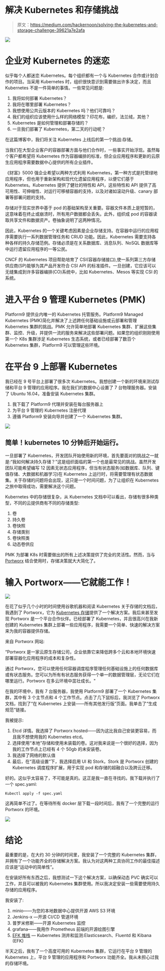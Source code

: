 # 解决 Kubernetes 和存储挑战

> 原文：<https://medium.com/hackernoon/solving-the-kubernetes-and-storage-challenge-39621a7e2afa>

![](img/5d38cd77350bca8c2aa87be1ac682104.png)

# 企业对 Kubernetes 的迷恋

似乎每个人都迷恋 Kubernetes。每个组织都有一个与 Kubernetes 合作或计划合作的项目。当采用 Kubernetes 时，组织很快意识到需要做出许多决定，而且 Kubernetes 不是一件简单的事情。一些常见问题是:

1.  我将如何部署 Kubernetes？
2.  我将在哪里部署 Kubernetes？
3.  我想使用公共云版本的 Kubernetes 吗？他们可靠吗？
4.  我们的组织应该使用什么样的网络模型？印花布，编织，法兰绒，其他？
5.  Kubernetes 是如何管理和部署存储的？
6.  一旦我们部署了 Kubernetes，第二天的行动呢？

在这篇博客中，我们将关注 Kubernetes 上线后的第一个挑战:存储。

当我们在大型企业客户的容器部署方面与他们合作时，一些事实开始浮现。虽然每个客户都希望将 Kubernetes 作为容器编排的标准，但企业应用程序和更新的云原生应用程序需要数据中心提供的所有企业插件。

《财富》5000 强企业希望以两种方式利用 Kubernetes，第一种方式是托管绿地应用程序，但也用于重新架构和现代化遗留应用程序，以便它们基于 Kubernetes。Kubernetes 提供了健壮的特性和 API，这些特性和 API 提供了高可用性、可伸缩性、对运行可移植容器的支持，以及对诸如滚动升级、canary 部署等部署问题的支持。

存储对于现实世界中基于 pod 的基础架构至关重要。容器文件本质上是短暂的，这意味着在终止或崩溃时，所有用户数据都会丢失。此外，组织成 pod 的容器读取共享文件和数据资产。卷抽象说明了这两种情况。

因此，Kubernetes 的一个关键考虑因素是企业存储支持。在容器中运行的应用程序需要执行一系列数据管理任务和 CRUD 功能。因此，Kubernetes 需要支持各种各样的持久存储范例。存储必须是在关系数据库、消息队列、NoSQL 数据库等中运行遗留应用程序的一等公民。

CNCF 的 Kubernetes 项目帮助培育了 CSI(容器存储接口),使一系列第三方存储供应商(SP)能够为其产品开发符合 CSI API 的标准插件。一旦创建，它应该可以无缝集成到许多容器编排(CO)系统中，比如 Kubernetes、Mesos 等实现 CSI 的系统。

# 进入平台 9 管理 Kubernetes (PMK)

Platform9 提供业内唯一的 Kubernetes 托管服务。Platform9 Managed Kubernetes (PMK)简化并解决了上述跨任何基础设施或云部署和管理 Kubernetes 集群的挑战。PMK 允许简单地部署 Kubernetes 集群、扩展这些集群、监控、升级，并提供一流的服务来解决这些部署问题。如果您的组织刚刚使用第一个 K8s 集群涉足 Kubernetes 生态系统，或者已经部署了数百个 Kubernetes 集群，Platform9 可以管理这些环境。

# 在平台 9 上部署 Kubernetes

我已经在 9 号平台上部署了很多次 Kubernetes。我想创建一个新的环境来测试存储和平台 9 管理的应用程序。我在我们的数据中心设置了 7 台物理服务器。安装了 Ubuntu 16.04，准备安装 Kubernetes 集群。

1.  我下载了 Platform9 代理并安装在每台服务器上
2.  为平台 9 管理的 Kubernetes 注册代理
3.  遵循 Platform9 安装向导并创建了一个 Kubernetes 集群。

![](img/c779513b39d8377fa015fb73ede639d5.png)

## 简单！kubernetes 10 分钟后开始运行。

一旦部署了 Kubernetes，开发团队开始使用新的环境，首先要面对的挑战之一就是:“我如何解决持久存储？”这是组织面临的第一个也是最常见的挑战。虽然开发团队可能希望编写 12 因素无状态应用程序，但当有状态服务(如数据库、队列、键值存储、大数据和机器学习)在 Kubernetes 上运行时，将需要管理有状态数据集。关于存储的问题将会出现，这只是一个时间问题，为了让组织在 Kubernetes 之旅中取得成功，需要解决这个问题。

Kubernetes 中的存储很复杂，从 Kubernetes 文档中可以看出，存储有很多种类型，不同的云提供商有不同的存储类型:

1.  卷
2.  持久卷
3.  卷快照
4.  存储类别
5.  卷快照类
6.  动态卷供应

PMK 为部署 K8s 时需要做出的所有上述决策提供了完全的灵活性。然而，当与 [Portworx](https://portworx.com/) 结合使用时，存储决策就大大简化了。

# 输入 Portworx——它就能工作！

![](img/02e8dc637b66cf9232e9e15c1d4c2f97.png)

在花了似乎几个小时的时间使用谷歌机器和阅读 Kubernetes 关于存储的文档后，我遇到了 Portworx，它为 [Kubernetes 存储](https://portworx.com/use-case/kubernetes-storage/)提供了一个解决方案。我后来甚至发现 Portworx 是一个平台合作伙伴。已经部署了 Kubernetes，并且很高兴在我新创建的 Kubernetes 集群上部署一些应用程序，我需要一个简单、快速的解决方案来为我的容器提供存储。

来自 Portworx 网站:

“Portworx 是一家云原生存储公司，企业依靠它来降低跨多个云和本地环境快速部署容器化应用程序的成本和复杂性。

通过 Portworx，您可以使用任何容器调度程序管理任何基础设施上的任何数据库或有状态服务。您可以为所有有状态服务获得一个单一的数据管理层，无论它们在哪里运行。Portworx 在多云环境中茁壮成长。"

在我的环境中，我有 7 台服务器，我使用 Platform9 部署了一个 Kubernetes 集群，其中有 3 个主节点和 4 个工作节点。点击了几下鼠标后，我浏览了 Portworx 文档，找到了“在 Kubernetes 上安装——所有其他发行版”页面。我单击了“生成规范”链接。

我被提示:

1.  Etcd 详情。我选择了 Portworx hosted——因为这比我自己安装更容易，而且我不想使用我的 Kubernetes etcd。
2.  选择使用“本地”存储和使用未装载的卷。这对我来说是一个很好的选择，因为我的工作节点上已经有 4 个 50gb 的未安装卷。
3.  我选择了网络的默认值
4.  最后，在“高级设置”下，我选择启用 UI 和 Stork，Stork 是 Portworx 创建的 Kubernetes 调度程序扩展，用于实现 pod 和存储的超融合以及跨云迁移。

好的。这似乎太容易了，不可能是真的。这正是我一直在寻找的。我下载并执行了一个 spec.yaml:

```
Kubectl apply -f spec.yaml
```

这再简单不过了。在等待所有 docker 层下载一段时间后，我有了一个完整的运行 Portworx 的环境。

![](img/c12a80944856198dd96c68672fd1223c.png)

# 结论

最重要的是，在大约 30 分钟的时间里，我安装了一个完整的 Kubernetes 集群，并拥有了一个功能齐全的存储解决方案。我认为对这两种工具协同工作的最佳描述应该是“运动中的简单性”。

在安装好所有东西之后，我想测试一下这个解决方案，以确保动态 PVC 确实可以工作，并且可以被我的 Kubernetes 集群使用。所以我决定安装一些需要使用持久存储的应用程序。

我安装了:

1.  minio——为您的本地数据中心提供开源 AWS S3 环境
2.  Jenkins-x —开源 CI/CD 管道环境
3.  普罗米修斯——开源 Kubernetes 监控
4.  grafana——我用作 Prometheus 前端的开源绘图引擎
5.  [EFK 堆栈](https://platform9.com/blog/kubernetes-logging-and-monitoring-the-elasticsearch-fluentd-and-kibana-efk-stack-part-1-fluentd-architecture-and-configuration/) — Kubernetes 测井和监测:Elasticsearch、Fluentd 和 Kibana (EFK)

半天之后，我有了一个高度可用的 Kubernetes 集群，它运行在平台 9 管理的 Kubernetes 上，平台 9 管理的应用程序和 Portworx 功能齐全。我从未担心过我的存储环境。
